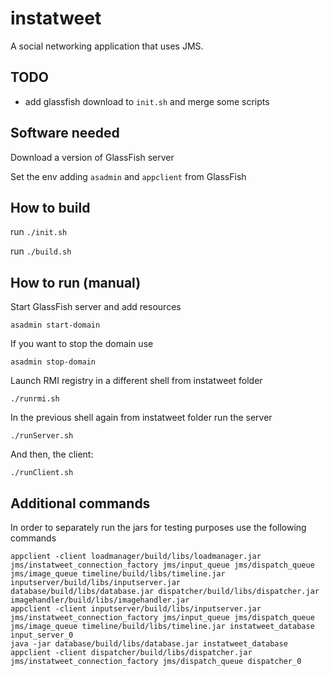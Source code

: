 # instatweet
A social networking application that uses JMS.

## TODO
- add glassfish download to `init.sh` and merge some scripts



## Software needed
Download a version of GlassFish server

Set the env adding `asadmin` and `appclient` from GlassFish

## How to build

run `./init.sh`

run `./build.sh`

## How to run (manual)
Start GlassFish server and add resources
    
    asadmin start-domain
 
If you want to stop the domain use
    
    asadmin stop-domain
     
     
Launch RMI registry in a different shell from instatweet folder

    ./runrmi.sh

In the previous shell again from instatweet folder run the server

    ./runServer.sh
    
And then, the client:
   
    ./runClient.sh
    
## Additional commands
In order to separately run the jars for testing purposes use the following commands

    appclient -client loadmanager/build/libs/loadmanager.jar jms/instatweet_connection_factory jms/input_queue jms/dispatch_queue jms/image_queue timeline/build/libs/timeline.jar inputserver/build/libs/inputserver.jar database/build/libs/database.jar dispatcher/build/libs/dispatcher.jar imagehandler/build/libs/imagehandler.jar
    appclient -client inputserver/build/libs/inputserver.jar jms/instatweet_connection_factory jms/input_queue jms/dispatch_queue jms/image_queue timeline/build/libs/timeline.jar instatweet_database input_server_0
    java -jar database/build/libs/database.jar instatweet_database
    appclient -client dispatcher/build/libs/dispatcher.jar jms/instatweet_connection_factory jms/dispatch_queue dispatcher_0



